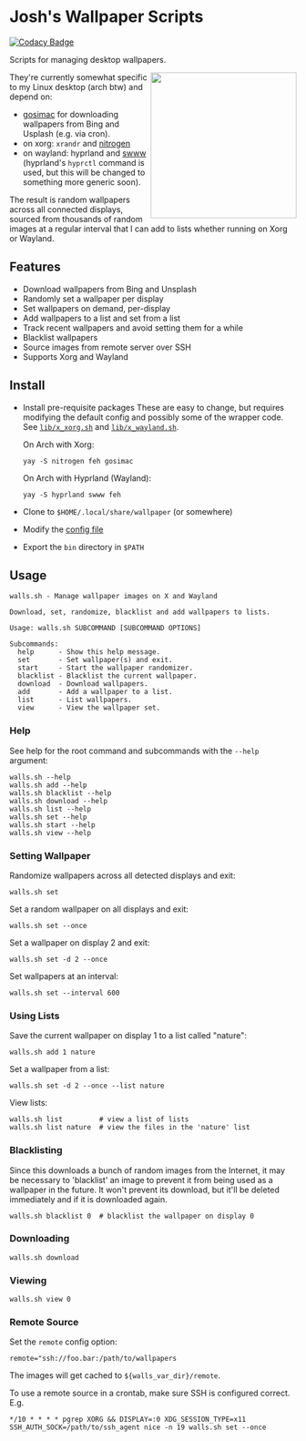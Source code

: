 # Josh's Wallpaper Scripts

[![Codacy Badge](https://app.codacy.com/project/badge/Grade/9eaa523a3f7d442796216da3209cd46b)](https://app.codacy.com/gh/joshbeard/walls.sh/dashboard?utm_source=gh&utm_medium=referral&utm_content=&utm_campaign=Badge_grade)

Scripts for managing desktop wallpapers.

<img align="right" width="256" height="256" src=".doc/image.jpg">

They're currently somewhat specific to my Linux desktop (arch btw) and depend
on:

* [gosimac](https://github.com/1995parham/gosimac) for downloading wallpapers
  from Bing and Usplash (e.g. via cron).
* on xorg: `xrandr` and [nitrogen](https://wiki.archlinux.org/title/Nitrogen)
* on wayland: hyprland and [swww](https://github.com/Horus645/swww) (hyprland's
  `hyprctl` command is used, but this will be changed to something more generic
  soon).

The result is random wallpapers across all connected displays, sourced from
thousands of random images at a regular interval that I can add to lists
whether running on Xorg or Wayland.

## Features

* Download wallpapers from Bing and Unsplash
* Randomly set a wallpaper per display
* Set wallpapers on demand, per-display
* Add wallpapers to a list and set from a list
* Track recent wallpapers and avoid setting them for a while
* Blacklist wallpapers
* Source images from remote server over SSH
* Supports Xorg and Wayland

## Install

* Install pre-requisite packages
    These are easy to change, but requires modifying the default config and
    possibly some of the wrapper code. See [`lib/x_xorg.sh`](lib/x_xorg.sh)
    and [`lib/x_wayland.sh`](lib/x_wayland.sh).

    On Arch with Xorg:

    ```shell
    yay -S nitrogen feh gosimac
    ```

    On Arch with Hyprland (Wayland):

    ```shell
    yay -S hyprland swww feh
    ```

* Clone to `$HOME/.local/share/wallpaper` (or somewhere)
* Modify the [config file](etc/wallpaper.cfg)
* Export the `bin` directory in `$PATH`

## Usage

```plain
walls.sh - Manage wallpaper images on X and Wayland

Download, set, randomize, blacklist and add wallpapers to lists.

Usage: walls.sh SUBCOMMAND [SUBCOMMAND OPTIONS]

Subcommands:
  help      - Show this help message.
  set       - Set wallpaper(s) and exit.
  start     - Start the wallpaper randomizer.
  blacklist - Blacklist the current wallpaper.
  download  - Download wallpapers.
  add       - Add a wallpaper to a list.
  list      - List wallpapers.
  view      - View the wallpaper set.
```

### Help

See help for the root command and subcommands with the `--help` argument:

```shell
walls.sh --help
walls.sh add --help
walls.sh blacklist --help
walls.sh download --help
walls.sh list --help
walls.sh set --help
walls.sh start --help
walls.sh view --help
```

### Setting Wallpaper

Randomize wallpapers across all detected displays and exit:

```shell
walls.sh set
```
Set a random wallpaper on all displays and exit:

```shell
walls.sh set --once
```

Set a wallpaper on display 2 and exit:

```shell
walls.sh set -d 2 --once
```

Set wallpapers at an interval:

```shell
walls.sh set --interval 600
```

### Using Lists

Save the current wallpaper on display 1 to a list called "nature":

```shell
walls.sh add 1 nature
```

Set a wallpaper from a list:

```shell
walls.sh set -d 2 --once --list nature
```

View lists:

```shell
walls.sh list         # view a list of lists
walls.sh list nature  # view the files in the 'nature' list
```

### Blacklisting

Since this downloads a bunch of random images from the Internet, it may be
necessary to 'blacklist' an image to prevent it from being used as a wallpaper
in the future. It won't prevent its download, but it'll be deleted immediately
and if it is downloaded again.

```shell
walls.sh blacklist 0  # blacklist the wallpaper on display 0
```

### Downloading

```shell
walls.sh download
```

### Viewing

```shell
walls.sh view 0
```

### Remote Source

Set the `remote` config option:

```shell
remote="ssh://foo.bar:/path/to/wallpapers
```

The images will get cached to `${walls_var_dir}/remote`.

To use a remote source in a crontab, make sure SSH is configured correct. E.g.

```plain
*/10 * * * * pgrep XORG && DISPLAY=:0 XDG_SESSION_TYPE=x11 SSH_AUTH_SOCK=/path/to/ssh_agent nice -n 19 walls.sh set --once
```
